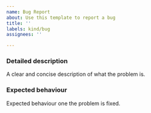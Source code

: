```yaml
---
name: Bug Report
about: Use this template to report a bug
title: ''
labels: kind/bug
assignees: ''

---
```


### Detailed description

A clear and concise description of what the problem is.

### Expected behaviour

Expected behaviour one the problem is fixed.